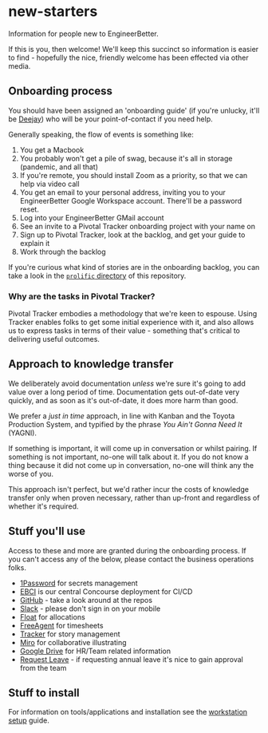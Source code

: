 # new-starters

Information for people new to EngineerBetter.

If this is you, then welcome! We'll keep this succinct so information is easier to find - hopefully the nice, friendly welcome has been effected via other media.

## Onboarding process

You should have been assigned an 'onboarding guide' (if you're unlucky, it'll be [Deejay](https://www.linkedin.com/in/danieljoneseb/)) who will be your point-of-contact if you need help.

Generally speaking, the flow of events is something like:

1. You get a Macbook
1. You probably won't get a pile of swag, because it's all in storage (pandemic, and all that)
1. If you're remote, you should install Zoom as a priority, so that we can help via video call
1. You get an email to your personal address, inviting you to your EngineerBetter Google Workspace account. There'll be a password reset.
1. Log into your EngineerBetter GMail account
1. See an invite to a Pivotal Tracker onboarding project with your name on
1. Sign up to Pivotal Tracker, look at the backlog, and get your guide to explain it
1. Work through the backlog

If you're curious what kind of stories are in the onboarding backlog, you can take a look in the [`prolific` directory](/prolific/) of this repository.

### Why are the tasks in Pivotal Tracker?

Pivotal Tracker embodies a methodology that we're keen to espouse. Using Tracker enables folks to get some initial experience with it, and also allows us to express tasks in terms of their value - something that's critical to delivering useful outcomes.

## Approach to knowledge transfer

We deliberately avoid documentation _unless_ we're sure it's going to add value over a long period of time. Documentation gets out-of-date very quickly, and as soon as it's out-of-date, it does more harm than good.

We prefer a _just in time_ approach, in line with Kanban and the Toyota Production System, and typified by the phrase _You Ain't Gonna Need It_ (YAGNI).

If something is important, it will come up in conversation or whilst pairing. If something is not important, no-one will talk about it. If you do not know a thing because it did not come up in conversation, no-one will think any the worse of you.

This approach isn't perfect, but we'd rather incur the costs of knowledge transfer only when proven necessary, rather than up-front and regardless of whether it's required.

## Stuff you'll use

Access to these and more are granted during the onboarding process. If you can't access any of the below, please contact the business operations folks.

* [1Password](https://engineerbetter.1password.com) for secrets management
* [EBCI](https://ci.engineerbetter.com) is our central Concourse deployment for CI/CD
* [GitHub](https://github.com/EngineerBetter) - take a look around at the repos
* [Slack](https://engineerbetter.slack.com) - please don't sign in on your mobile
* [Float](https://engineerbetter.float.com) for allocations
* [FreeAgent](https://engineerbetter.freeagent.com) for timesheets
* [Tracker](https://www.pivotaltracker.com) for story management
* [Miro](https://miro.com) for collaborative illustrating
* [Google Drive](https://drive.google.com/drive/folders/1qKZKCuIK9jF_skUv5R0mF7f9MoSYxu8e) for HR/Team related information
* [Request Leave](https://docs.google.com/forms/d/e/1FAIpQLSdl04LSm1mUzdE1uVw2ZZAQQK_HBS4fOEfldrub0MnvYDBW3A/viewform) - if requesting annual leave it's nice to gain approval from the team

## Stuff to install

For information on tools/applications and installation see the [workstation setup](workstation-setup/setup.md) guide.
